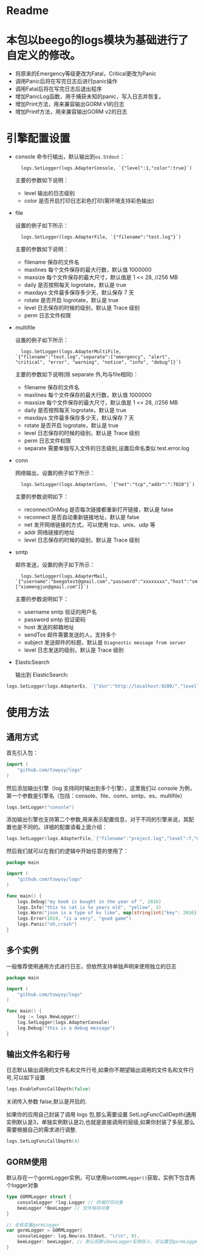 # Readme

# 本包以beego的logs模块为基础进行了自定义的修改。

* 将原来的Emergency等级更改为Fatal，Critical更改为Panic
* 调用Panic后将在写完日志后进行panic操作
* 调用Fatal后将在写完日志后退出程序
* 增加PanicLog函数，用于捕获未知的panic，写入日志并恢复。
* 增加Print方法，用来兼容输出GORM v1的日志
* 增加Printf方法，用来兼容输出GORM v2的日志

# 引擎配置设置

- console
        命令行输出，默认输出到`os.Stdout`：
    
        logs.SetLogger(logs.AdapterConsole, `{"level":1,"color":true}`)
        
    主要的参数如下说明：
    - level 输出的日志级别
    - color 是否开启打印日志彩色打印(需环境支持彩色输出)
    
- file

    设置的例子如下所示：

        logs.SetLogger(logs.AdapterFile, `{"filename":"test.log"}`)

    主要的参数如下说明：
    - filename 保存的文件名
    - maxlines 每个文件保存的最大行数，默认值 1000000
    - maxsize 每个文件保存的最大尺寸，默认值是 1 << 28, //256 MB
    - daily 是否按照每天 logrotate，默认是 true
    - maxdays 文件最多保存多少天，默认保存 7 天
    - rotate 是否开启 logrotate，默认是 true
    - level 日志保存的时候的级别，默认是 Trace 级别
    - perm 日志文件权限

- multifile

    设置的例子如下所示：

        logs.SetLogger(logs.AdapterMultiFile, `{"filename":"test.log","separate":["emergency", "alert", "critical", "error", "warning", "notice", "info", "debug"]}`)

    主要的参数如下说明(除 separate 外,均与file相同)：
    - filename 保存的文件名
    - maxlines 每个文件保存的最大行数，默认值 1000000
    - maxsize 每个文件保存的最大尺寸，默认值是 1 << 28, //256 MB
    - daily 是否按照每天 logrotate，默认是 true
    - maxdays 文件最多保存多少天，默认保存 7 天
    - rotate 是否开启 logrotate，默认是 true
    - level 日志保存的时候的级别，默认是 Trace 级别
    - perm 日志文件权限
    - separate 需要单独写入文件的日志级别,设置后命名类似 test.error.log


- conn

    网络输出，设置的例子如下所示：

        logs.SetLogger(logs.AdapterConn, `{"net":"tcp","addr":":7020"}`)

    主要的参数说明如下：
    - reconnectOnMsg 是否每次链接都重新打开链接，默认是 false
    - reconnect 是否自动重新链接地址，默认是 false
    - net 发开网络链接的方式，可以使用 tcp、unix、udp 等
    - addr 网络链接的地址
    - level  日志保存的时候的级别，默认是 Trace 级别

- smtp

    邮件发送，设置的例子如下所示：

        logs.SetLogger(logs.AdapterMail, `{"username":"beegotest@gmail.com","password":"xxxxxxxx","host":"smtp.gmail.com:587","sendTos":["xiemengjun@gmail.com"]}`)

    主要的参数说明如下：
    - username smtp 验证的用户名
    - password smtp 验证密码
    - host  发送的邮箱地址
    - sendTos   邮件需要发送的人，支持多个
    - subject   发送邮件的标题，默认是 `Diagnostic message from server`
    - level 日志发送的级别，默认是 Trace 级别

- ElasticSearch

    输出到 ElasticSearch:
```go
logs.SetLogger(logs.AdapterEs, `{"dsn":"http://localhost:9200/","level":1}`)
```

# 使用方法

## 通用方式
首先引入包：

```go
import (
    "github.com/tswysy/logs"
)
```

然后添加输出引擎（log 支持同时输出到多个引擎），这里我们以 console 为例，第一个参数是引擎名（包括：console、file、conn、smtp、es、multifile）

```go
logs.SetLogger("console")
```

添加输出引擎也支持第二个参数,用来表示配置信息，对于不同的引擎来说，其配置也是不同的。详细的配置请看上面介绍：

```go
logs.SetLogger(logs.AdapterFile,`{"filename":"project.log","level":7,"maxlines":0,"maxsize":0,"daily":true,"maxdays":10,"color":true}`)
```

然后我们就可以在我们的逻辑中开始任意的使用了：
```go
package main

import (
    "github.com/tswysy/logs"
)

func main() {
    logs.Debug("my book is bought in the year of ", 2016)
    logs.Info("this %s cat is %v years old", "yellow", 3)
    logs.Warn("json is a type of kv like", map[string]int{"key": 2016})
    logs.Error(1024, "is a very", "good game")
    logs.Panic("oh,crash")
}
```

## 多个实例
一般推荐使用通用方式进行日志，但依然支持单独声明来使用独立的日志
```go
package main

import (
    "github.com/tswysy/logs"
)

func main() {
    log := logs.NewLogger()
    log.SetLogger(logs.AdapterConsole)
    log.Debug("this is a debug message")
}
```

## 输出文件名和行号
日志默认输出调用的文件名和文件行号,如果你不期望输出调用的文件名和文件行号,可以如下设置
```go
logs.EnableFuncCallDepth(false)
```
关闭传入参数 false,默认是开启的.

如果你的应用自己封装了调用 logs 包,那么需要设置 SetLogFuncCallDepth(通用实例默认是3，单独实例默认是2),也就是直接调用的层级,如果你封装了多层,那么需要根据自己的需求进行调整.
```go
logs.SetLogFuncCallDepth(4)
```
## GORM使用
默认存在一个gormLogger实例，可以使用`GetGORMLogger()`获取，实例下包含两个logger对象
```go
type GORMLogger struct {
	consoleLogger *log.Logger // 终端打印对象
	beeLogger *BeeLogger // 文件保存对象
}

// 全局变量gormLogger
var gormLogger = GORMLogger{
	consoleLogger: log.New(os.Stdout, "\r\n", 0),
	beeLogger: beeLogger, // 默认将默认beeLogger实例存入，可以置空gormLogger.SetGormLogger(nil)，置空后将不再写入日志文件。sql日志等级为最低级Debug
}
```
